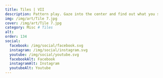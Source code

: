```yaml
---
title: Tiles | VII
description: Pattern play. Gaze into the center and find out what you see
img: /img/art/Tile 7.jpg
cover: /img/art/Tile 7.jpg
category: Misc # Tiles
alt: 
order: 134
social:
  facebook: /img/social/facebook.svg
  instagram: /img/social/instagram.svg
  youtube: /img/social/youtube.svg
  facebookAlt: Facebook
  instagramAlt: Instagram
  youtubeAlt: Youtube
---
```

